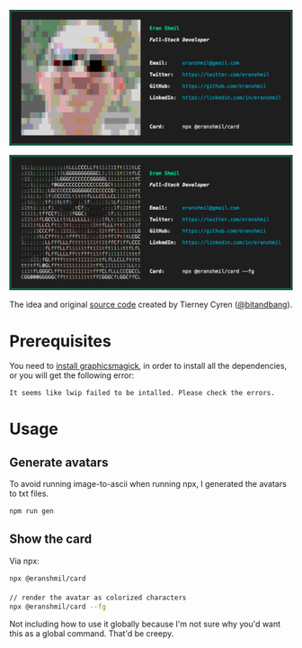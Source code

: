 ![The almighty card](https://raw.githubusercontent.com/eranshmil/card/master/assets/screenshot.jpg)

![The almighty card](https://raw.githubusercontent.com/eranshmil/card/master/assets/screenshot-fg.jpg)

The idea and original [source code](https://github.com/bnb/bitandbang/) created by Tierney Cyren ([@bitandbang](https://github.com/bnb)).

# Prerequisites

You need to [install graphicsmagick](https://github.com/IonicaBizau/image-to-ascii/blob/master/INSTALLATION.md), in order to install all the dependencies, or you will get the following error:

```bash
It seems like lwip failed to be intalled. Please check the errors.
```

# Usage

## Generate avatars

To avoid running image-to-ascii when running npx, I generated the avatars to txt files.

```bash
npm run gen
```

## Show the card

Via npx:

```bash
npx @eranshmil/card

// render the avatar as colorized characters
npx @eranshmil/card --fg
```

Not including how to use it globally because I'm not sure why you'd want this as a global command. That'd be creepy.
